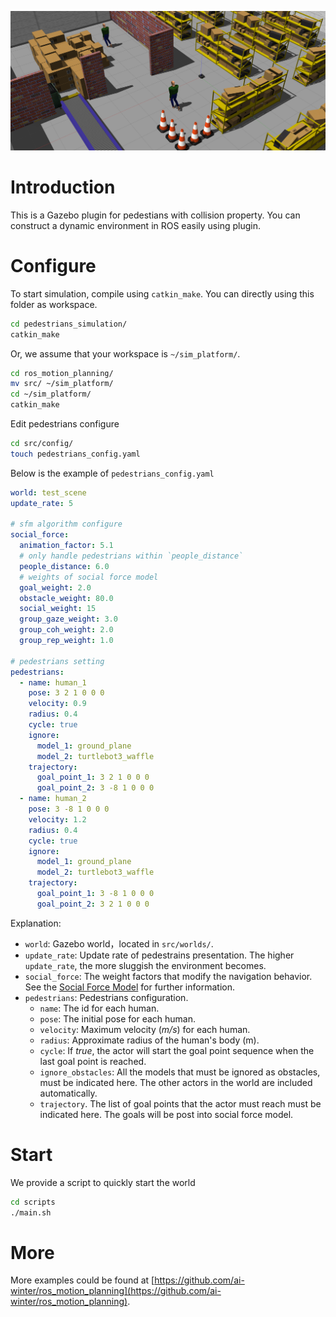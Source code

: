 ![pedestrians_environment](./pedestrians_environment.png)

# Introduction

This is a Gazebo plugin for pedestians with collision property. You can construct a dynamic environment in ROS easily using plugin.


# Configure
To start simulation, compile using `catkin_make`. You can directly using this folder as workspace.
```bash
cd pedestrians_simulation/
catkin_make
```

Or, we assume that your workspace is `~/sim_platform/`.
```sh
cd ros_motion_planning/
mv src/ ~/sim_platform/
cd ~/sim_platform/
catkin_make
```

Edit pedestrians configure
```sh
cd src/config/
touch pedestrians_config.yaml
```

Below is the example of `pedestrians_config.yaml`

```yaml
world: test_scene
update_rate: 5

# sfm algorithm configure
social_force:
  animation_factor: 5.1
  # only handle pedestrians within `people_distance`
  people_distance: 6.0
  # weights of social force model
  goal_weight: 2.0
  obstacle_weight: 80.0
  social_weight: 15
  group_gaze_weight: 3.0
  group_coh_weight: 2.0
  group_rep_weight: 1.0

# pedestrians setting
pedestrians:
  - name: human_1
    pose: 3 2 1 0 0 0
    velocity: 0.9
    radius: 0.4
    cycle: true
    ignore:
      model_1: ground_plane
      model_2: turtlebot3_waffle
    trajectory:
      goal_point_1: 3 2 1 0 0 0
      goal_point_2: 3 -8 1 0 0 0
  - name: human_2
    pose: 3 -8 1 0 0 0
    velocity: 1.2
    radius: 0.4
    cycle: true
    ignore:
      model_1: ground_plane
      model_2: turtlebot3_waffle
    trajectory:
      goal_point_1: 3 -8 1 0 0 0
      goal_point_2: 3 2 1 0 0 0
```
Explanation:

- `world`: Gazebo world，located in `src/worlds/`.
- `update_rate`: Update rate of pedestrains presentation. The higher `update_rate`, the more sluggish the environment becomes.
- `social_force`: The weight factors that modify the navigation behavior. See the [Social Force Model](https://github.com/robotics-upo/lightsfm) for further information.
- `pedestrians`: Pedestrians configuration.
  - `name`: The id for each human.
  - `pose`: The initial pose for each human.
  - `velocity`: Maximum velocity (*m/s*) for each human.
  - `radius`: Approximate radius of the human's body (m).
  - `cycle`: If *true*, the actor will start the goal point sequence when the last goal point is reached.
  - `ignore_obstacles`: All the models that must be ignored as obstacles, must be indicated here. The other actors in the world are included automatically.
  - `trajectory`. The list of goal points that the actor must reach must be indicated here. The goals will be post into social force model.



# Start

We provide a script to quickly start the world
```sh
cd scripts
./main.sh
```

# More

More examples could be found at [https://github.com/ai-winter/ros_motion_planning](https://github.com/ai-winter/ros_motion_planning).